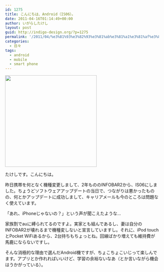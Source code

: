 ```yaml
---
id: 1275
title: こんにちは、Android（IS06）。
date: 2011-04-16T01:14:49+00:00
author: いがらしたけし
layout: post
guid: http://indigo-design.org/?p=1275
permalink: '/2011/04/%e3%81%93%e3%82%93%e3%81%ab%e3%81%a1%e3%81%af%e3%80%81android%ef%bc%88is06%ef%bc%89%e3%80%82/'
categories:
  - 日々
tags:
  - android
  - mobile
  - smart phone
---
```

<a href="https://indigo-design.org/2011/04/%e3%81%93%e3%82%93%e3%81%ab%e3%81%a1%e3%81%af%e3%80%81android%ef%bc%88is06%ef%bc%89%e3%80%82/110414_is06/" rel="attachment wp-att-1276"><img src="https://indigo-design.org/wp-content/uploads/2011/04/110414_is06-300x300.jpg" alt="" title="110414_is06" width="300" height="300" class="alignnone size-medium wp-image-1276" /></a>

たけしです。こんにちは。

昨日携帯を何となく機種変更しまして、2年もののINFOBAR2から、IS06にしました。ちょうどソフトウェアアップデートの当日で、つながりは悪かったものの、何とかアップデートに成功しまして、キャリアメールも今のところは問題なく使えています。
<!--more-->

「あれ、iPhoneじゃないの？」という声が聞こえたような…

家族割でauに縛られてるのですよ。実家とも組んであるし、妻は自分のINFOBAR2が壊れるまで機種変しないと宣言していますし。それに、iPod touchとPocket WiFiあるから、2台持ちもちょっとね。回線ばかり増えても維持費が馬鹿にならないですし。

そんな消極的な理由で選んだAndroid機ですが、ちょこちょこいじって楽しんでます。アプリとか作れればいいけど、学習の余裕ないなあ（とか言いながら機会はうかがっている）。